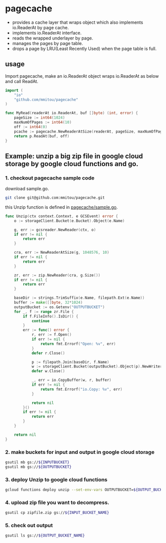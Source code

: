 pagecache
=========

- provides a cache layer that wraps object which also implements io.ReaderAt by page cache.
- implements io.ReaderAt interface.
- reads the wrapped underlayer by page.
- manages the pages by page table.
- drops a page by LRU(Least Recently Used) when the page table is full.
 
## usage 

Import pagecache, make an io.ReaderAt object wraps io.ReaderAt as below and call ReadAt.

```go
import (
	"io"
	"github.com/mmitou/pagecache"
)

func MyRead(readerAt io.ReaderAt, buf []byte) (int, error) {
	pageSize := int64(1024)
	maxNumOfPages := int64(10)
	off := int64(0)
	pcache := pagecache.NewReaderAtSize(readerAt, pageSize, maxNumOfPages)
	return p.ReadAt(buf, off)
}
```

## Example: unzip a big zip file in google cloud storage by google cloud functions and go.

### 1. checkout pagecache sample code

download sample.go.

```sh
git clone git@github.com:mmitou/pagecache.git
```

this Unzip function is defined in [pagecache/sample.go](https://github.com/mmitou/pagecache/blob/master/sample.go).

```go
func Unzip(ctx context.Context, e GCSEvent) error {
	o := storageClient.Bucket(e.Bucket).Object(e.Name)

	g, err := gcsreader.NewReader(ctx, o)
	if err != nil {
		return err
	}

	cra, err := NewReaderAtSize(g, 1048576, 10)
	if err != nil {
		return err
	}

	zr, err := zip.NewReader(cra, g.Size())
	if err != nil {
		return err
	}

	baseDir := strings.TrimSuffix(e.Name, filepath.Ext(e.Name))
	buffer := make([]byte, 32*1024)
	outputBucket := os.Getenv("OUTPUTBUCKET")
	for _, f := range zr.File {
		if f.FileInfo().IsDir() {
			continue
		}
		err := func() error {
			r, err := f.Open()
			if err != nil {
				return fmt.Errorf("Open: %v", err)
			}
			defer r.Close()

			p := filepath.Join(baseDir, f.Name)
			w := storageClient.Bucket(outputBucket).Object(p).NewWriter(ctx)
			defer w.Close()

			_, err = io.CopyBuffer(w, r, buffer)
			if err != nil {
				return fmt.Errorf("io.Copy: %v", err)
			}

			return nil
		}()
		if err != nil {
			return err
		}
	}

	return nil
}
```

### 2. make buckets for input and output in google cloud storage 

```sh
gsutil mb gs://${INPUTBUCKET}
gsutil mb gs://${OUTPUTBUCKET}
```

### 3. deploy Unzip to google cloud functions

```sh
gcloud functions deploy unzip --set-env-vars OUTPUTBUCKET=${OUTPUT_BUCKET_ NAME}  --runtime go111 --entry-point Unzip --trigger-bucket=${INPUT_BUCKET_NAME} --region ${REGION_NAME} --source .
```

### 4. upload zip file you want to decompress.

```sh
gsutil cp zipfile.zip gs://${INPUT_BUCKET_NAME}
```

### 5. check out output

```sh
gsutil ls gs://${OUTPUT_BUCKET_NAME}
```
